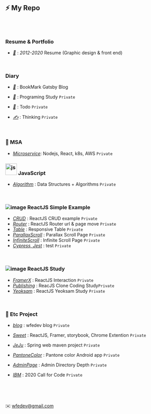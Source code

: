 ## ⚡ My Repo

<br /><br />

### Resume & Portfolio

- [*📝*](https://fe-p.github.io/) : *2012-2020* Resume (Graphic design & front end)

<br />

### Diary

- [*📙*](https://diary-blog.github.io) : BookMark Gatsby Blog

- [*🌱*](https://github.com/Diary-blog/Study/issues) : Programing Study `Private`

- [*📝*](https://github.com/Diary-blog/Todo/issues) : Todo `Private`

- [*✍️*](https://github.com/Diary-blog/Thinking/issues) : Thinking `Private`

<br />

### 🎁 MSA

- [*Microservice*](https://github.com/wfedev/msa): Nodejs, React, k8s, AWS `Private`

### <img width="36" alt="js" src="https://user-images.githubusercontent.com/54713067/82123075-4f71b600-97d2-11ea-9b86-e1c17811d3cc.png"> JavaScript

- [*Algorithm*](https://github.com/wfedev/algorithm) : Data Structures + Algorithms  `Private`

<br />

### ![image](https://user-images.githubusercontent.com/54713067/74564694-fae05400-4fb2-11ea-961e-c2d777573e73.png) ReactJS Simple Example

- [*CRUD*]() : ReactJS CRUD example `Private`
- [*Router*]() : ReactJS Router url & page move `Private`
- [*Table*]() : Responsive Table `Private`
- [*ParallaxScroll*]() : Parallax Scroll Page `Private`
- [*InfiniteScroll*]() : Infinite Scroll Page `Private`
- [*Cypress, Jest*]() : test `Private`


<br />

### ![image](https://user-images.githubusercontent.com/54713067/74564694-fae05400-4fb2-11ea-961e-c2d777573e73.png) ReactJS Study

- [*FramerX*](https://github.com/wfedev/FramerX.md) : ReactJS Interaction `Private`
- [*Publishing*](https://github.com/wfedev/Publishing.md) : ReacJS Clone Coding Study`Private`
- [*Yeoksam*](https://github.com/wfedev/YeoksamStudy) : ReactJS Yeoksam Study `Private`

<br />

### 📌 Etc Project

- [*blog*]() : wfedev blog `Private`
- [*Sweet*]() : ReactJS, Framer, storybook, Chrome Extention `Private`

- [*JeJu*]() : Spring web maven project `Private`
- [*PantoneColor*]() : Pantone color Android app `Private`
- [*AdminPage*]() : Admin Directory Depth `Private`
- [*IBM*]() : 2020 Call for Code `Private`


<br/>
<br/>
<br/>

✉️ wfedev@gmail.com
